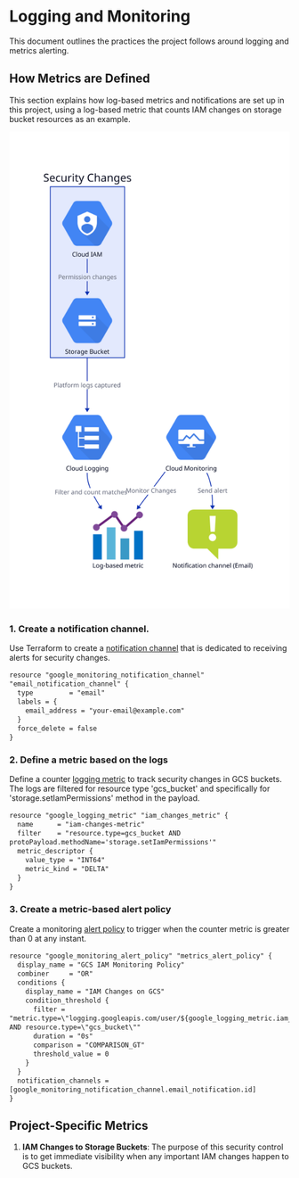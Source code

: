 # Logging and Monitoring

This document outlines the practices the project follows around logging and metrics alerting.

## How Metrics are Defined

This section explains how log-based metrics and notifications are set up in this project, using a log-based metric that counts IAM changes on storage bucket resources as an example.

![monitoring-diagram](./diagrams/gcs-bucket-alert-policy.svg)

### 1. Create a notification channel.

Use Terraform to create a [notification channel](https://registry.terraform.io/providers/hashicorp/google/latest/docs/resources/monitoring_notification_channel) that is dedicated to receiving alerts for security changes. 


```hcl
resource "google_monitoring_notification_channel" "email_notification_channel" {
  type         = "email"
  labels = {
    email_address = "your-email@example.com"
  }
  force_delete = false
}
```

### 2. Define a metric based on the logs

Define a counter [logging metric](https://registry.terraform.io/providers/hashicorp/google/latest/docs/resources/logging_metric) to track security changes in GCS buckets. The logs are filtered for resource type 'gcs_bucket' and specifically for 'storage.setIamPermissions' method in the payload.

```hcl
resource "google_logging_metric" "iam_changes_metric" {
  name      = "iam-changes-metric"
  filter    = "resource.type=gcs_bucket AND protoPayload.methodName='storage.setIamPermissions'"
  metric_descriptor {
    value_type = "INT64"
    metric_kind = "DELTA"
  }
}
```

### 3. Create a metric-based alert policy

Create a monitoring [alert policy](https://registry.terraform.io/providers/hashicorp/google/latest/docs/resources/monitoring_alert_policy) to trigger when the counter metric is greater than 0 at any instant.

```hcl
resource "google_monitoring_alert_policy" "metrics_alert_policy" {
  display_name = "GCS IAM Monitoring Policy"
  combiner     = "OR"
  conditions {
    display_name = "IAM Changes on GCS"
    condition_threshold {
      filter = "metric.type=\"logging.googleapis.com/user/${google_logging_metric.iam_changes_metric.name}\" AND resource.type=\"gcs_bucket\""
      duration = "0s"
      comparison = "COMPARISON_GT"
      threshold_value = 0
    }
  }
  notification_channels = [google_monitoring_notification_channel.email_notification.id]
}
```

## Project-Specific Metrics

1. **IAM Changes to Storage Buckets**: The purpose of this security control is to get immediate visibility when any important IAM changes happen to GCS buckets.